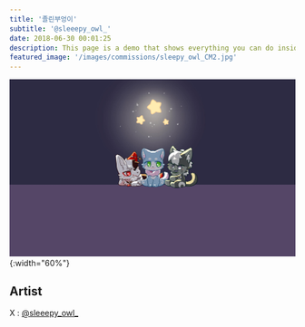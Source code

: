 ```yaml
---
title: '졸린부엉이'
subtitle: '@sleeepy_owl_'
date: 2018-06-30 00:01:25
description: This page is a demo that shows everything you can do inside portfolio and blog posts.
featured_image: '/images/commissions/sleepy_owl_CM2.jpg'
---
```


![](/images/commissions/sleepy_owl_CM2.jpg){:width="60%"}

## Artist

X : [@sleeepy_owl_](https://twitter.com/sleeepy_owl_)